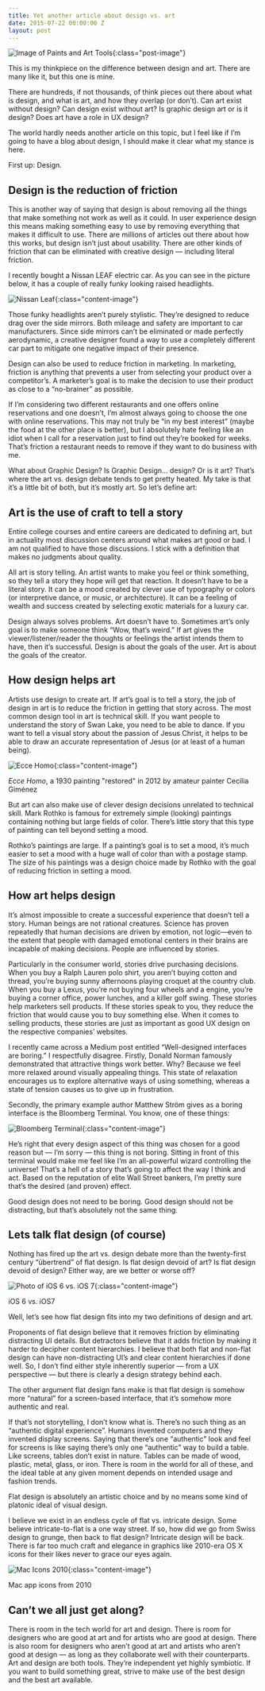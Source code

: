 ```yaml
---
title: Yet another article about design vs. art
date: 2015-07-22 00:00:00 Z
layout: post
---
```


![Image of Paints and Art Tools](/assets/img/posts/designart.jpg){:class="post-image"}

This is my thinkpiece on the difference between design and art. There are many like it, but this one is mine.

There are hundreds, if not thousands, of think pieces out there about what is design, and what is art, and how they overlap (or don’t). Can art exist without design? Can design exist without art? Is graphic design art or is it design? Does art have a role in UX design?

The world hardly needs another article on this topic, but I feel like if I’m going to have a blog about design, I should make it clear what my stance is here.

First up: Design.

Design is the reduction of friction
-----------------------------------

This is another way of saying that design is about removing all the things that make something not work as well as it could. In user experience design this means making something easy to use by removing everything that makes it difficult to use. There are millions of articles out there about how this works, but design isn’t just about usability. There are other kinds of friction that can be eliminated with creative design — including literal friction.

I recently bought a Nissan LEAF electric car. As you can see in the picture below, it has a couple of really funky looking raised headlights.

![Nissan Leaf](/assets/img/content/nissanleaf.png){:class="content-image"}

Those funky headlights aren’t purely stylistic. They’re designed to reduce drag over the side mirrors. Both mileage and safety are important to car manufacturers. Since side mirrors can’t be eliminated or made perfectly aerodynamic, a creative designer found a way to use a completely different car part to mitigate one negative impact of their presence.

Design can also be used to reduce friction in marketing. In marketing, friction is anything that prevents a user from selecting your product over a competitor’s. A marketer’s goal is to make the decision to use their product as close to a “no-brainer” as possible.

If I’m considering two different restaurants and one offers online reservations and one doesn’t, I’m almost always going to choose the one with online reservations. This may not truly be “in my best interest” (maybe the food at the other place is better), but I absolutely hate feeling like an idiot when I call for a reservation just to find out they’re booked for weeks. That’s friction a restaurant needs to remove if they want to do business with me.

What about Graphic Design? Is Graphic Design… design? Or is it art? That’s where the art vs. design debate tends to get pretty heated. My take is that it’s a little bit of both, but it’s mostly art. So let’s define art:

Art is the use of craft to tell a story
---------------------------------------

Entire college courses and entire careers are dedicated to defining art, but in actuality most discussion centers around what makes art good or bad. I am not qualified to have those discussions. I stick with a definition that makes no judgments about quality.

All art is story telling. An artist wants to make you feel or think something, so they tell a story they hope will get that reaction. It doesn’t have to be a literal story. It can be a mood created by clever use of typography or colors (or interpretive dance, or music, or architecture). It can be a feeling of wealth and success created by selecting exotic materials for a luxury car.

Design always solves problems. Art doesn’t have to. Sometimes art’s only goal is to make someone think “Wow, that’s weird.” If art gives the viewer/listener/reader the thoughts or feelings the artist intends them to have, then it’s successful. Design is about the goals of the user. Art is about the goals of the creator.

How design helps art
--------------------

Artists use design to create art. If art’s goal is to tell a story, the job of design in art is to reduce the friction in getting that story across. The most common design tool in art is technical skill. If you want people to understand the story of Swan Lake, you need to be able to dance. If you want to tell a visual story about the passion of Jesus Christ, it helps to be able to draw an accurate representation of Jesus (or at least of a human being).

![Ecce Homo](/assets/img/content/eccehomo.png){:class="content-image"}
<p class="caption"><em>Ecce Homo</em>, a 1930 painting "restored" in 2012 by amateur painter Cecilia Giménez</p>

But art can also make use of clever design decisions unrelated to technical skill. Mark Rothko is famous for extremely simple (looking) paintings containing nothing but large fields of color. There’s little story that this type of painting can tell beyond setting a mood.

Rothko’s paintings are large. If a painting’s goal is to set a mood, it’s much easier to set a mood with a huge wall of color than with a postage stamp. The size of his paintings was a design choice made by Rothko with the goal of reducing friction in setting a mood.

How art helps design
--------------------

It’s almost impossible to create a successful experience that doesn’t tell a story. Human beings are not rational creatures. Science has proven repeatedly that human decisions are driven by emotion, not logic—even to the extent that people with damaged emotional centers in their brains are incapable of making decisions. People are influenced by stories.

Particularly in the consumer world, stories drive purchasing decisions. When you buy a Ralph Lauren polo shirt, you aren’t buying cotton and thread, you’re buying sunny afternoons playing croquet at the country club. When you buy a Lexus, you’re not buying four wheels and a engine, you’re buying a corner office, power lunches, and a killer golf swing. These stories help marketers sell products. If these stories speak to you, they reduce the friction that would cause you to buy something else. When it comes to selling products, these stories are just as important as good UX design on the respective companies’ websites.

I recently came across a Medium post entitled “Well-designed interfaces are boring.” I respectfully disagree. Firstly, Donald Norman famously demonstrated that attractive things work better. Why? Because we feel more relaxed around visually appealing things. This state of relaxation encourages us to explore alternative ways of using something, whereas a state of tension causes us to give up in frustration.

Secondly, the primary example author Matthew Ström gives as a boring interface is the Bloomberg Terminal. You know, one of these things:

![Bloomberg Terminal](/assets/img/content/bloombergterminal.jpg){:class="content-image"}

He’s right that every design aspect of this thing was chosen for a good reason but — I’m sorry — this thing is not boring. Sitting in front of this terminal would make me feel like I’m an all-powerful wizard controlling the universe! That’s a hell of a story that’s going to affect the way I think and act. Based on the reputation of elite Wall Street bankers, I’m pretty sure that’s the desired (and proven) effect.

Good design does not need to be boring. Good design should not be distracting, but that’s absolutely not the same thing.

Lets talk flat design (of course)
---------------------------------

Nothing has fired up the art vs. design debate more than the twenty-first century “übertrend” of flat design. Is flat design devoid of art? Is flat design devoid of design? Either way, are we better or worse off?

![Photo of iOS 6 vs. iOS 7](/assets/img/content/ios6v7.jpg){:class="content-image"}
<p class="caption">iOS 6 vs. iOS7</p>

Well, let’s see how flat design fits into my two definitions of design and art.

Proponents of flat design believe that it removes friction by eliminating distracting UI details. But detractors believe that it adds friction by making it harder to decipher content hierarchies. I believe that both flat and non-flat design can have non-distracting UI’s and clear content hierarchies if done well. So, I don’t find either style inherently superior — from a UX perspective — but there is clearly a design strategy behind each.

The other argument flat design fans make is that flat design is somehow more “natural” for a screen-based interface, that it’s somehow more authentic and real.

If that’s not storytelling, I don’t know what is. There’s no such thing as an “authentic digital experience”. Humans invented computers and they invented display screens. Saying that there’s one “authentic” look and feel for screens is like saying there’s only one “authentic” way to build a table. Like screens, tables don’t exist in nature. Tables can be made of wood, plastic, metal, glass, or iron. There is room in the world for all of these, and the ideal table at any given moment depends on intended usage and fashion trends.

Flat design is absolutely an artistic choice and by no means some kind of platonic ideal of visual design.

I believe we exist in an endless cycle of flat vs. intricate design. Some believe intricate-to-flat is a one way street. If so, how did we go from Swiss design to grunge, then back to flat design? Intricate design will be back. There is far too much craft and elegance in graphics like 2010-era OS X icons for their likes never to grace our eyes again.

![Mac Icons 2010](/assets/img/content/macappicons.jpg){:class="content-image"}
<p class="caption">Mac app icons from 2010</p>

Can’t we all just get along?
----------------------------

There is room in the tech world for art and design. There is room for designers who are good at art and for artists who are good at design. There is also room for designers who aren’t good at art and artists who aren’t good at design — as long as they collaborate well with their counterparts. Art and design are both tools. They’re independent yet highly symbiotic. If you want to build something great, strive to make use of the best design and the best art available.